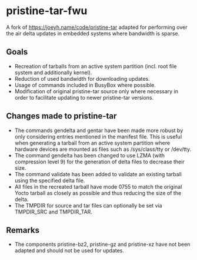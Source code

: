 # pristine-tar-fwu
A fork of https://joeyh.name/code/pristine-tar adapted for performing over the air delta updates in embedded systems where bandwidth is sparse.

## Goals
* Recreation of tarballs from an active system partition (incl. root file system and additionally kernel).
* Reduction of used bandwidth for downloading updates.
* Usage of commands included in BusyBox where possible.
* Modification of original pristine-tar source only where necessary in order to facilitate updating to newer pristine-tar versions.

## Changes made to pristine-tar
* The commands gendelta and gentar have been made more robust by only considering entries mentioned in the manifest file. This is useful when generating a tarball from an active system partition where hardware devices are mounted as files such as /sys/class/tty or /dev/tty.
* The command gendelta has been changed to use LZMA (with compression level 9) for the generation of delta files to decrease their size.
* The command validate has been added to validate an existing tarball using the specified delta file.
* All files in the recreated tarball have mode 0755 to match the original Yocto tarball as closely as possible and thus reducing the size of the delta.
* The TMPDIR for source and tar files can optionally be set via TMPDIR_SRC and TMPDIR_TAR.

## Remarks
* The components pristine-bz2, pristine-gz and pristine-xz have not been adapted and should not be used for updates.
